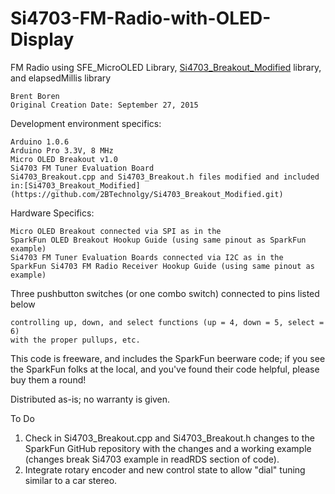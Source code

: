 # Si4703-FM-Radio-with-OLED-Display 
 FM Radio using SFE_MicroOLED Library, [Si4703_Breakout_Modified](https://github.com/2BTechnolgy/Si4703_Breakout_Modified.git)
  library, and elapsedMillis library
  
    Brent Boren
    Original Creation Date: September 27, 2015
 
 
  Development environment specifics:
 
    Arduino 1.0.6
    Arduino Pro 3.3V, 8 MHz
    Micro OLED Breakout v1.0
    Si4703 FM Tuner Evaluation Board
    Si4703_Breakout.cpp and Si4703_Breakout.h files modified and included in:[Si4703_Breakout_Modified](https://github.com/2BTechnolgy/Si4703_Breakout_Modified.git)
 
 
  Hardware Specifics:
 
    Micro OLED Breakout connected via SPI as in the 
    SparkFun OLED Breakout Hookup Guide (using same pinout as SparkFun example)
    Si4703 FM Tuner Evaluation Boards connected via I2C as in the
    SparkFun Si4703 FM Radio Receiver Hookup Guide (using same pinout as example)
 
  Three pushbutton switches (or one combo switch) connected to pins listed below
 
    controlling up, down, and select functions (up = 4, down = 5, select = 6)
    with the proper pullups, etc.
 
 
  This code is freeware, and includes the SparkFun beerware code; if 
  you see the SparkFun folks at the local, and you've found their code
  helpful, please buy them a round!
 
 
  Distributed as-is; no warranty is given.
 
  To Do
   1. Check in Si4703_Breakout.cpp and Si4703_Breakout.h changes
    to the SparkFun GitHub repository with the changes and a working example 
    (changes break Si4703 example in readRDS section of code).
   2. Integrate rotary encoder and new control state to allow "dial" tuning
    similar to a car stereo.
  

